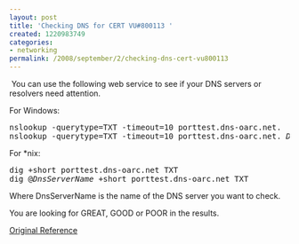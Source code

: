 ```yaml
---
layout: post
title: 'Checking DNS for CERT VU#800113 '
created: 1220983749
categories:
- networking
permalink: /2008/september/2/checking-dns-cert-vu800113
---
```

<p>&nbsp;You can use the following web service to see if your DNS servers or resolvers need attention.&nbsp;</p>
<p>For Windows:</p>
<pre>
nslookup -querytype=TXT -timeout=10 porttest.dns-oarc.net.
nslookup -querytype=TXT -timeout=10 porttest.dns-oarc.net. <em>DnsServerName</em>
</pre>
<p>For *nix:</p>
<pre>
dig +short porttest.dns-oarc.net TXT 
dig @<em>DnsServerName&nbsp;</em>+short&nbsp;porttest.dns-oarc.net TXT</pre>
<p>Where&nbsp;DnsServerName is the name of the DNS server you want to check.</p>
<p>You are looking for&nbsp;GREAT, GOOD or POOR in the results.</p>
<p><a href="https://www.dns-oarc.net/oarc/services/porttest">Original Reference</a></p>
